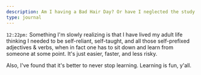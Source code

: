 ```yaml
---
description: Am I having a Bad Hair Day? Or have I neglected the study of my own hair?
type: journal
---
```


`12:22pm:` Something I'm slowly realizing is that I have lived my adult life thinking I needed to be self-reliant, self-taught, and all those self-prefixed adjectives & verbs, when in fact one has to sit down and learn from someone at some point. It's just easier, faster, and less risky.

Also, I've found that it's better to never stop learning. Learning is fun, y'all.

